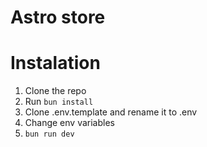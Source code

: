 # Astro store

# Instalation

1. Clone the repo
2. Run `bun install`
3. Clone .env.template and rename it to .env
4. Change env variables
5. `bun run dev`
